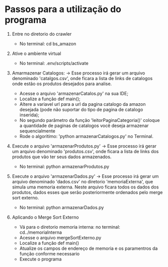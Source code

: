 # Passos para a utilização do programa

1. Entre no diretorio do crawler
    - No terminal:
        cd bs_amazon

2. Ative o ambiente virtual
    - No terminal:
        .env/scripts/activate

3. Amarmazenar Catalogos:
    -> Esse processo irá gerar um arquivo denominado 'catalgos.csv', onde ficara a lista de links de catalogos onde estão os produtos desejados para analise.

    - Acesse o arquivo 'armazenarCatalos.py' na sua IDE;
    - Localize a função def main();
    - Altere a variavel url para a url da pagina catalogo da amazon desejada (pode não suportar do tipo de pagina de catalogo inserida);
    - No segundo parâmetro da função 'leitorPaginaCategoria()' coloque a quantidade de paginas de catalogos você deseja armazenar sequencialmente
    - Rode o algoritimo: 'python armazenarCatalogos.py' no Terminal.

4. Execute o arquivo 'armazenarProdutos.py'
    -> Esse processo irá gerar um arquivo denominado 'produtos.csv', onde ficara a lista de links dos produtos que vão ter seus dados armazenados.

    - No terminal:
        python armazenarProdutos.py

5. Execute o arquivo 'armazenarDados.py'
    -> Esse processo irá gerar um arquivo denominado 'dados.csv' no diretorio 'memoriaExterna', que simula uma memoria externa. Neste arquivo ficara todos os dados dos produtos, dados esses que serão posteriormente ordenados pelo merge sort externo.

    - No terminal:
        python armazenarDados.py

6. Aplicando o Merge Sort Externo

    - Vá para o diretorio memoria interna:
        no terminal: cd../memoriaInterna
    - Acesse o arquivo mergeSortExterno.py
    - Localize a função def main()
    - Atualize os campos de endereço de memoria e os paramentros da função conforme necessario
    - Execute o programa
